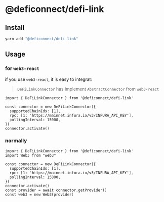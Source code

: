 # @deficonnect/defi-link

## Install

```bash
yarn add "@deficonnect/defi-link"
```

## Usage

### for `web3-react`
if you use `web3-react`, it is easy to integrat:

> `DeFiLinkConnector` has implement `AbstractConnector` from `web3-react`

```tsx
import { DeFiLinkConnector } from '@deficonnect/defi-link'

const connector = new DeFiLinkConnector({
  supportedChainIds: [1],
  rpc: [1: 'https://mainnet.infura.io/v3/INFURA_API_KEY'],
  pollingInterval: 15000,
})
connector.activate()
```

### normally

```tsx
import { DeFiLinkConnector } from '@deficonnect/defi-link'
import Web3 from "web3"

const connector = new DeFiLinkConnector({
  supportedChainIds: [1],
  rpc: [1: 'https://mainnet.infura.io/v3/INFURA_API_KEY'],
  pollingInterval: 15000,
})
connector.activate()
const provider = await connector.getProvider()
const web3 = new Web3(provider)
```

